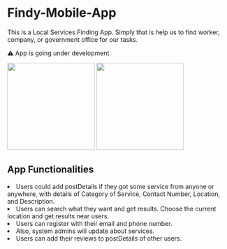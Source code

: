 # Findy-Mobile-App
This is a Local Services Finding App. Simply that is help us to find worker, company, or government office for our tasks.

⚠ App is going under development


<img  src="https://user-images.githubusercontent.com/57175766/194025496-df1fed95-d94e-4ee9-b370-b129b5f29c03.png" width="200px" />
<img  src="https://user-images.githubusercontent.com/57175766/194026117-97fea2fb-fc1e-4732-807b-2a1e7adca046.png" width="200px" />

## App Functionalities
<li>Users could add postDetails if they got some service from anyone or
anywhere, with details of Category of Service, Contact Number,
Location, and Description. </li>
<li> Users can search what they want and get results. Choose the
current location and get results near users.</li>
<li> Users can register with their email and phone number.</li>
<li> Also, system admins will update about services.</li>
<li> Users can add their reviews to postDetails of other users.</li>
